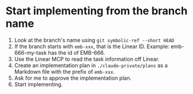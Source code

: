 # Start implementing from the branch name

1. Look at the branch's name using `git symbolic-ref --short HEAD`
2. If the branch starts with `emb-xxx`, that is the Linear ID. Example: emb-666-my-task has the id of EMB-666.
3. Use the Linear MCP to read the task information off Linear.
4. Create an implementation plan in `./claude-private/plans` as a Markdown file with the prefix of `emb-xxx`.
5. Ask for me to approve the implementation plan.
6. Start implementing.

